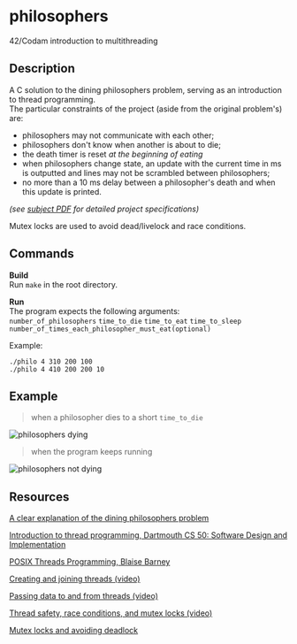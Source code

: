 # philosophers
42/Codam introduction to multithreading

## Description
A C solution to the dining philosophers problem, serving as an introduction to thread programming.  
The particular constraints of the project (aside from the original problem's) are:
- philosophers may not communicate with each other;
- philosophers don't know when another is about to die;
- the death timer is reset *at the beginning of eating*
- when philosophers change state, an update with the current time in ms is outputted and lines may not be scrambled between philosophers;
- no more than a 10 ms delay between a philosopher's death and when this update is printed.

*(see [subject PDF](https://github.com/MichelleJiam/philosophers/blob/main/philo.en.subject.pdf) for detailed project specifications)*

Mutex locks are used to avoid dead/livelock and race conditions.

## Commands
**Build**  
Run `make` in the root directory.

**Run**  
The program expects the following arguments:  
`number_of_philosophers` `time_to_die` `time_to_eat` `time_to_sleep` `number_of_times_each_philosopher_must_eat(optional)`

Example:  
```
./philo 4 310 200 100
./philo 4 410 200 200 10
```

## Example
> when a philosopher dies to a short `time_to_die`

![philosophers dying](https://i.imgur.com/qLyOgXn.png?1)

> when the program keeps running

![philosophers not dying](https://i.imgur.com/8phVvOR.png?1)

## Resources
[A clear explanation of the dining philosophers problem](https://en.wikipedia.org/wiki/Dining_philosophers_problem)  

[Introduction to thread programming, Dartmouth CS 50: Software Design and Implementation](https://www.cs.dartmouth.edu/~campbell/cs50/threads.html)  

[POSIX Threads Programming, Blaise Barney](https://hpc-tutorials.llnl.gov/posix/)  

[Creating and joining threads (video)](https://www.youtube.com/watch?v=uA8X5zNOGw8)  

[Passing data to and from threads (video)](https://www.youtube.com/watch?v=It0OFCbbTJE)  

[Thread safety, race conditions, and mutex locks (video)](https://www.youtube.com/watch?v=9axu8CUvOKY)  

[Mutex locks and avoiding deadlock](https://docs.oracle.com/cd/E19455-01/806-5257/sync-12/index.html)
